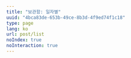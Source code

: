 ```yaml
---
title: "보관함: 일자별"
uuid: "4bca83de-653b-49ce-8b3d-4f9ed74f1c18"
type: page
lang: ko
url: post/list
noIndex: true
noInteraction: true
---
```


<!-- @template posts-nav -->

<!-- @template post-list -->
